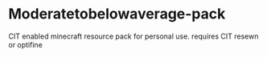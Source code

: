 # Moderatetobelowaverage-pack
CIT enabled minecraft resource pack for personal use. requires CIT resewn or optifine
